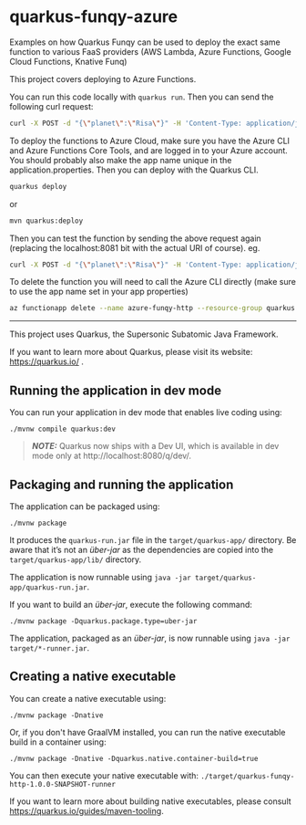 # quarkus-funqy-azure

Examples on how Quarkus Funqy can be used to deploy the exact same function to various FaaS providers (AWS Lambda, Azure Functions, Google Cloud Functions, Knative Funq)

This project covers deploying to Azure Functions.

You can run this code locally with `quarkus run`.  Then you can send the following curl request:

```bash
curl -X POST -d "{\"planet\":\"Risa\"}" -H 'Content-Type: application/json' http://localhost:8081/api/landingRequest
```

To deploy the functions to Azure Cloud, make sure you have the Azure CLI and Azure Functions Core Tools, and are logged in to your Azure account. You should probably also make the app name unique in the application.properties. Then you can deploy with the Quarkus CLI.

```bash
quarkus deploy
```

or

```bash
mvn quarkus:deploy
```

Then you can test the function by sending the above request again (replacing the localhost:8081 bit with the actual URI of course). eg.

```bash
curl -X POST -d "{\"planet\":\"Risa\"}" -H 'Content-Type: application/json' https://azure-funqy-http.azurewebsites.net/api/landingRequest
```

To delete the function you will need to call the Azure CLI directly (make sure to use the app name set in your app properties)

```bash
az functionapp delete --name azure-funqy-http --resource-group quarkus
```

---

This project uses Quarkus, the Supersonic Subatomic Java Framework.

If you want to learn more about Quarkus, please visit its website: https://quarkus.io/ .

## Running the application in dev mode

You can run your application in dev mode that enables live coding using:
```shell script
./mvnw compile quarkus:dev
```

> **_NOTE:_**  Quarkus now ships with a Dev UI, which is available in dev mode only at http://localhost:8080/q/dev/.

## Packaging and running the application

The application can be packaged using:
```shell script
./mvnw package
```
It produces the `quarkus-run.jar` file in the `target/quarkus-app/` directory.
Be aware that it’s not an _über-jar_ as the dependencies are copied into the `target/quarkus-app/lib/` directory.

The application is now runnable using `java -jar target/quarkus-app/quarkus-run.jar`.

If you want to build an _über-jar_, execute the following command:
```shell script
./mvnw package -Dquarkus.package.type=uber-jar
```

The application, packaged as an _über-jar_, is now runnable using `java -jar target/*-runner.jar`.

## Creating a native executable

You can create a native executable using: 
```shell script
./mvnw package -Dnative
```

Or, if you don't have GraalVM installed, you can run the native executable build in a container using: 
```shell script
./mvnw package -Dnative -Dquarkus.native.container-build=true
```

You can then execute your native executable with: `./target/quarkus-funqy-http-1.0.0-SNAPSHOT-runner`

If you want to learn more about building native executables, please consult https://quarkus.io/guides/maven-tooling.



